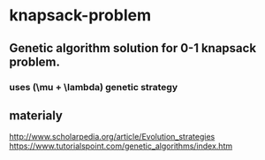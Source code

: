 # knapsack-problem
## Genetic algorithm solution for 0-1 knapsack problem.
### uses (\mu + \lambda) genetic strategy

## materialy
http://www.scholarpedia.org/article/Evolution_strategies
https://www.tutorialspoint.com/genetic_algorithms/index.htm
